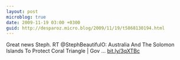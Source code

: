 ```yaml
---
layout: post
microblog: true
date: 2009-11-19 03:00 +0300
guid: http://desparoz.micro.blog/2009/11/19/t5868130194.html
---
```

Great news Steph. RT @StephBeautifulO: Australia And The Solomon Islands To Protect Coral Triangle | Gov ... [bit.ly/3qXTBc](http://bit.ly/3qXTBc)
